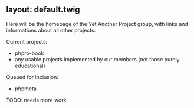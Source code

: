 layout: default.twig
---
Here will be the homepage of the Yet Another Project group,
with links and informations about all other projects.

Current projects:

- phpro-book
- any usable projects implemented by our members (not those purely educational)

Queued for inclusion:

- phpmeta

TODO: needs more work

